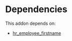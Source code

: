 # Dependencies

This addon depends on:

- [hr_employee_firstname](https://github.com/bringout/oca-technical)
